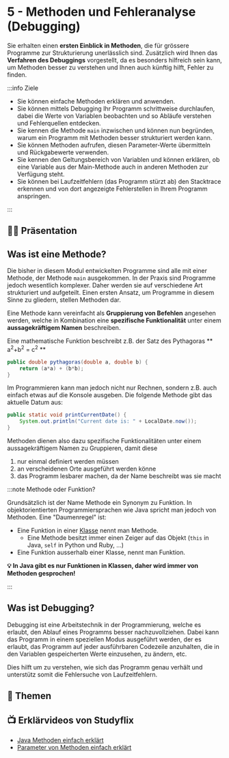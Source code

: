 # 5 - Methoden und Fehleranalyse (Debugging)

Sie erhalten einen **ersten Einblick in Methoden**, die für grössere Programme
zur Strukturierung unerlässlich sind. Zusätzlich wird Ihnen das **Verfahren des
Debuggings** vorgestellt, da es besonders hilfreich sein kann, um Methoden
besser zu verstehen und Ihnen auch künftig hilft, Fehler zu finden.

:::info Ziele

- Sie können einfache Methoden erklären und anwenden.
- Sie können mittels Debugging Ihr Programm schrittweise durchlaufen, dabei die
  Werte von Variablen beobachten und so Abläufe verstehen und Fehlerquellen
  entdecken.
- Sie kennen die Methode `main` inzwischen und können nun begründen, warum ein
  Programm mit Methoden besser strukturiert werden kann.
- Sie können Methoden aufrufen, diesen Parameter-Werte übermitteln und
  Rückgabewerte verwenden.
- Sie kennen den Geltungsbereich von Variablen und können erklären, ob eine
  Variable aus der Main-Methode auch in anderen Methoden zur Verfügung steht.
- Sie können bei Laufzeitfehlern (das Programm stürzt ab) den Stacktrace
  erkennen und von dort angezeigte Fehlerstellen in Ihrem Programm anspringen.

:::

## :teacher: Präsentation

<!-- [:computer: Open in Browser](pathname:///slides/operatoren) | [:floppy_disk: download PDF](pathname:///slides/operatoren.pdf) -->

<!-- <iframe src="/bbzbl-modul-319/slides/operatoren" width="100%" height="400px"></iframe> -->

## Was ist eine Methode?

Die bisher in diesem Modul entwickelten Programme sind alle mit einer Methode,
der Methode `main` ausgekommen. In der Praxis sind Programme jedoch wesentlich
komplexer. Daher werden sie auf verschiedene Art strukturiert und aufgeteilt.
Einen ersten Ansatz, um Programme in diesem Sinne zu gliedern, stellen Methoden
dar.

Eine Methode kann vereinfacht als **Gruppierung von Befehlen** angesehen werden,
welche in Kombination eine **spezifische Funktionalität** unter einem
**aussagekräftigem Namen** beschreiben.

Eine mathematische Funktion beschreibt z.B. der Satz des Pythagoras **
a<sup>2</sup>+b<sup>2</sup> = c<sup>2</sup> **

```java title="Satz des Pythagoras"
public double pythagoras(double a, double b) {
    return (a*a) + (b*b);
}
```

Im Programmieren kann man jedoch nicht nur Rechnen, sondern z.B. auch einfach
etwas auf die Konsole ausgeben. Die folgende Methode gibt das aktuelle Datum
aus:

```java title="printCurrentDate() gibt das aktuelle Datum aus"
public static void printCurrentDate() {
    System.out.println("Current date is: " + LocalDate.now());
}
```

Methoden dienen also dazu spezifische Funktionalitäten unter einem
aussagekräftigem Namen zu Gruppieren, damit diese

1. nur einmal definiert werden müssen
2. an verscheidenen Orte ausgeführt werden könne
3. das Programm lesbarer machen, da der Name beschreibt was sie macht

:::note Methode oder Funktion?

Grundsätzlich ist der Name Methode ein Synonym zu Funktion. In
objektorientierten Programmiersprachen wie Java spricht man jedoch von Methoden.
Eine "Daumenregel" ist:

- Eine Funktion in einer <u>Klasse</u> nennt man Methode.
  - Eine Methode besitzt immer einen Zeiger auf das Objekt (`this` in Java,
    `self` in Python und Ruby, ...)
- Eine Funktion ausserhalb einer Klasse, nennt man Funktion.

**:bulb: In Java gibt es nur Funktionen in Klassen, daher wird immer von
Methoden gesprochen!**

:::

## Was ist Debugging?

Debugging ist eine Arbeitstechnik in der Programmierung, welche es erlaubt, den
Ablauf eines Programms besser nachzuvollziehen. Dabei kann das Programm in einem
speziellen Modus ausgeführt werden, der es erlaubt, das Programm auf jeder
ausführbaren Codezeile anzuhalten, die in den Variablen gespeicherten Werte
einzusehen, zu ändern, etc.

Dies hilft um zu verstehen, wie sich das Programm genau verhält und unterstütz
somit die Fehlersuche von Laufzeitfehlern.

## :open_book: Themen

<DocCardList />

## :tv: Erklärvideos von Studyflix

- [Java Methoden einfach erklärt](https://studyflix.de/informatik/java-methoden-1901)
- [Parameter von Methoden einfach erklärt](https://studyflix.de/informatik/parameter-von-methoden-426)
